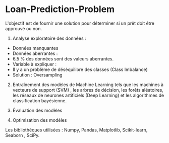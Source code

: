 # Loan-Prediction-Problem
L'objectif est de fournir une solution pour déterminer si un prêt doit être approuvé ou non.

1. Analyse exploratoire des données :
- Données manquantes
- Données aberrantes :
- 6,5 % des données sont des valeurs aberrantes.
- Variable à expliquer :
- Il y a un problème de déséquilibre des classes (Class Imbalance)
- Solution : Oversampling

2. Entraînement des modèles de Machine Learning tels que les machines à vecteurs de support (SVM) , les arbres de décision, les forêts aléatoires, les réseaux de neurones artificiels (Deep Learning) et les algorithmes de classification bayésienne.
  
3. Évaluation des modèles
  
4. Optimisation des modèles

Les bibliothèques utilisées : Numpy, Pandas, Matplotlib, Scikit-learn, Seaborn , SciPy.
